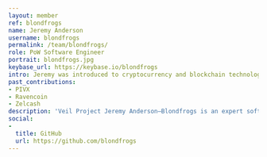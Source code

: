 ```yaml
---
layout: member
ref: blondfrogs
name: Jeremy Anderson
username: blondfrogs
permalink: /team/blondfrogs/
role: PoW Software Engineer
portrait: blondfrogs.jpg
keybase_url: https://keybase.io/blondfrogs
intro: Jeremy was introduced to cryptocurrency and blockchain technology through building a decentralized exchange during his final month of college. He's since been involved with multiple blockchain projects, proudly making contributions to a space he believes to be something bigger than himself. Veil benefits greatly from Jeremy's experience, and particularly from his expertise in proof-of-work consensus and computer security.
past_contributions: 
- PIVX
- Ravencoin
- Zelcash
description: 'Veil Project Jeremy Anderson—Blondfrogs is an expert software engineer who is known to make his colleagues laugh—if they can pry him away from his seemingly endless list of daunting tasks.'
social:
- 
  title: GitHub
  url: https://github.com/blondfrogs
---
```


